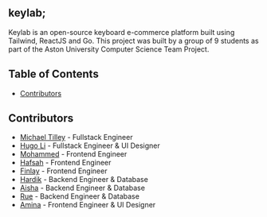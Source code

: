 ## keylab;

Keylab is an open-source keyboard e-commerce platform built using Tailwind, ReactJS and Go. This project was built by a group of 9 students as part of the Aston University Computer Science Team Project. 

## Table of Contents

- [Contributors](#contributors)

## Contributors

- [Michael Tilley](https://github.com/michaeltukdev) - Fullstack Engineer
- [Hugo Li](https://github.com/unchihugo) - Fullstack Engineer & UI Designer
- [Mohammed](https://github.com/Baburi19) - Frontend Engineer 
- [Hafsah](https://github.com/Artichaze1) - Frontend Engineer
- [Finlay](https://github.com/fxnners) - Frontend Engineer
- [Hardik](https://github.com/hg03-cloud) - Backend Engineer & Database
- [Aisha](https://github.com/aishafh3) - Backend Engineer & Database
- [Rue](https://github.com/ruwaida11) - Backend Engineer & Database
- [Amina](https://github.com/amina3bdul) - Frontend Engineer & UI Designer